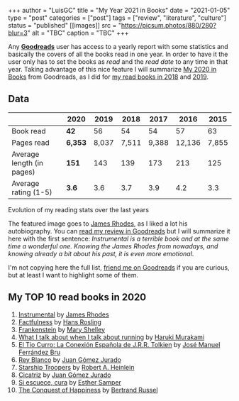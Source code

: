 +++
author = "LuisGC"
title = "My Year 2021 in Books"
date = "2021-01-05"
type = "post"
categories = ["post"]
tags = ["review", "literature", "culture"]
status = "published"
[[images]]
  src = "https://picsum.photos/880/280?blur=3"
  alt = "TBC"
  caption = "TBC"
+++

Any [**Goodreads**](https://www.goodreads.com/) user has access to a yearly report with some statistics and basically the covers of all the books read in one year. In order to have it the user only has to set the books as _read_ and the _read date_ to any time in that year. Taking advantage of this nice feature I will summarize [My 2020 in Books](https://www.goodreads.com/user/year_in_books/2020/12155365) from Goodreads, as I did for [my read books in 2018](/blog/2019/01/my-year-2018-in-books/) and [2019](/blog/2020/01/my-year-2019-in-books/).

## Data

|  | 2020 | 2019 | 2018 | 2017 | 2016 | 2015 |
|---|---|---|---|---|---|---|
| Book read | **42** | 56 | 54 | 54 | 57 | 63 |
| Pages read | **6,353** | 8,037 | 7,511 | 9,388 | 12,136 | 7,855 |
| Average length (in pages) | **151** | 143 | 139 | 173 | 213 | 125 |
| Average rating (1-5)  | **3.6** | 3.6 | 3.7 | 3.9 | 4.2 | 3.3 |

<figcaption>Evolution of my reading stats over the last years</figcaption>

The featured image goes to [James Rhodes](https://en.wikipedia.org/wiki/James_Rhodes_(pianist)), as I liked a lot his autobiography. You can [read my review in Goodreads](https://www.goodreads.com/review/show/3077000571?book_show_action=false&from_review_page=1) but I will summarize it here with the first sentence: _Instrumental is a terrible book and at the same time a wonderful one. Knowing the James Rhodes from nowadays, and knowing already a bit about his past, it is even more emotional_.

I'm not copying here the full list, [friend me on Goodreads](https://www.goodreads.com/user/show/12155365-luis) if you are curious, but at least I want to highlight some of them.

## My TOP 10 read books in 2020

1. [Instrumental](https://www.goodreads.com/book/show/22742702-instrumental) by [James Rhodes](https://www.goodreads.com/author/show/6032416.James_Rhodes)
2. [Factfulness](https://www.goodreads.com/book/show/37850908-factfulness) by [Hans Rosling](https://www.goodreads.com/author/show/2790706.Hans_Rosling)
3. [Frankenstein](https://www.goodreads.com/book/show/30141467-frankenstein) by [Mary Shelley](https://www.goodreads.com/author/show/11139.Mary_Wollstonecraft_Shelley)
4. [What I talk about when I talk about running](https://www.goodreads.com/book/show/8126085-what-i-talk-about-when-i-talk-about-running) by [Haruki Murakami](https://www.goodreads.com/author/show/3354.Haruki_Murakami)
5. [El Tío Curro: La Conexión Española de J.R.R. Tolkien](https://www.goodreads.com/book/show/43798589-el-t-o-curro-la-conexi-n-espa-ola-de-j-r-r-tolkien) by [José Manuel Ferrández Bru](https://www.goodreads.com/author/show/7078325.Jos_Manuel_Ferr_ndez_Bru)
6. [Rey Blanco](https://www.goodreads.com/book/show/54334693-rey-blanco) by [Juan Gómez Jurado](https://www.goodreads.com/author/show/364872.Juan_Gomez_Jurado)
7. [Starship Troopers](https://www.goodreads.com/book/show/2432534.Starship_Troopers) by [Robert A. Heinlein](https://www.goodreads.com/author/show/205.Robert_A_Heinlein)
8. [Cicatriz](https://www.goodreads.com/book/show/27420709-cicatriz) by [Juan Gómez Jurado](https://www.goodreads.com/author/show/364872.Juan_Gomez_Jurado)
9. [Si escuece, cura](https://www.goodreads.com/book/show/49075129-si-escuece-cura) by [Esther Samper](https://www.goodreads.com/author/show/6555067.Esther_Samper)
10. [The Conquest of Happiness](https://www.goodreads.com/book/show/19401553-the-conquest-of-happiness) by [Bertrand Russel](https://www.goodreads.com/author/show/17854.Bertrand_Russell)
